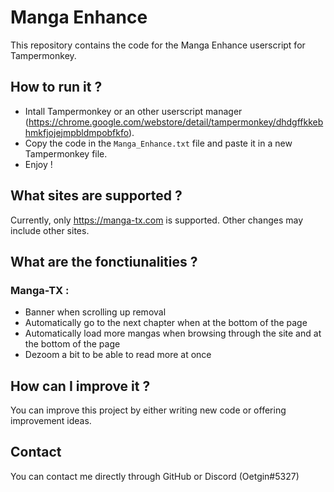 # Manga Enhance
This repository contains the code for the Manga Enhance userscript for Tampermonkey.


## How to run it ?
- Intall Tampermonkey or an other userscript manager (https://chrome.google.com/webstore/detail/tampermonkey/dhdgffkkebhmkfjojejmpbldmpobfkfo).
- Copy the code in the `Manga_Enhance.txt` file and paste it in a new Tampermonkey file.
- Enjoy !


## What sites are supported ?
Currently, only https://manga-tx.com is supported. Other changes may include other sites.


## What are the fonctiunalities ?
### Manga-TX :
- Banner when scrolling up removal
- Automatically go to the next chapter when at the bottom of the page
- Automatically load more mangas when browsing through the site and at the bottom of the page
- Dezoom a bit to be able to read more at once


## How can I improve it ?
You can improve this project by either writing new code or offering improvement ideas.


## Contact
You can contact me directly through GitHub or Discord (Oetgin#5327)
